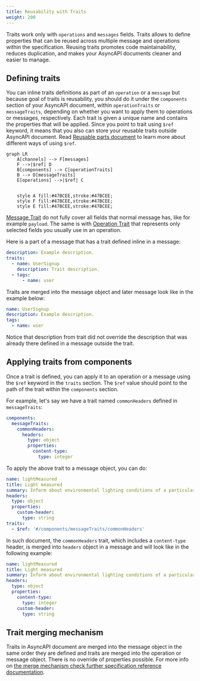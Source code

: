 ```yaml
---
title: Reusability with Traits
weight: 200
---
```


Traits work only with `operations` and `messages` fields. Traits allows to define properties that can be reused across multiple message and operations within the specification. Reusing traits promotes code maintainability, reduces duplication, and makes your AsyncAPI documents cleaner and easier to manage.

## Defining traits

You can inline traits definitions as part of an `operation` or a `message` but because goal of traits is reusability, you should do it under the `components` section of your AsyncAPI document, within `operationTraits` or `messageTraits`, depending on whether you want to apply them to operations or messages, respectively. Each trait is given a unique name and contains the properties that will be applied. Since you point to trait using `$ref` keyword, it means that you also can store your reusable traits outside AsyncAPI document. Read [Reusable parts document](/docs/concepts/asyncapi-document/reusable-parts) to learn more about different ways of using `$ref`.

```mermaid
graph LR
    A[channels] --> F[messages]
    F -->|$ref| D
    B[components] --> C[operationTraits]
    B --> D[messageTraits]
    E[operations] -->|$ref| C


    style A fill:#47BCEE,stroke:#47BCEE;
    style F fill:#47BCEE,stroke:#47BCEE;
    style E fill:#47BCEE,stroke:#47BCEE;
```

[Message Trait](/docs/reference/specification/latest#messageTraitObject) do not fully cover all fields that normal message has, like for example `payload`. The same is with [Operation Trait](/docs/reference/specification/latest#operationTraitObject) that represents only selected fields you usually use in an operation.

Here is a part of a message that has a trait defined inline in a message:

```yaml
description: Example description.
traits:
  - name: UserSignup
    description: Trait description.
  - tags:
      - name: user
```

Traits are merged into the message object and later message look like in the example below:

```yaml
name: UserSignup
description: Example description.
tags:
  - name: user
```

Notice that description from trait did not override the description that was already there defined in a message outside the trait.

## Applying traits from components

Once a trait is defined, you can apply it to an operation or a message using the `$ref` keyword in the `traits` section. The `$ref` value should point to the path of the trait within the `components` section.

For example, let's say we have a trait named `commonHeaders` defined in `messageTraits`:

```yml
components:
  messageTraits:
    commonHeaders:
      headers:
        type: object
        properties:
          content-type:
            type: integer
```

To apply the above trait to a message object, you can do:

```yml
name: lightMeasured
title: Light measured
summary: Inform about environmental lighting conditions of a particular streetlight.
headers:
  type: object
  properties:
    custom-header:
      type: string
traits:
  - $ref: '#/components/messageTraits/commonHeaders'
```

In such document, the `commonHeaders` trait, which includes a `content-type` header, is merged into `headers` object in a message and will look like in the following example:

```yaml
name: lightMeasured
title: Light measured
summary: Inform about environmental lighting conditions of a particular streetlight.
headers:
  type: object
  properties:
    content-type:
      type: integer
    custom-header:
      type: string
```

## Trait merging mechanism

Traits in AsyncAPI document are merged into the message object in the same order they are defined and traits are merged into the operation or message object. There is no override of properties possible. For more info on [the merge mechanism check further specification reference documentation](/docs/reference/specification/#traitsMergeMechanism).

